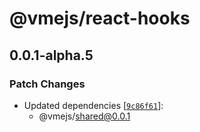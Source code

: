 # @vmejs/react-hooks

## 0.0.1-alpha.5

### Patch Changes

- Updated dependencies [[`9c86f61`](https://github.com/vmejs/vmejs/commit/9c86f6108d4a1f96e3e85338ae6263fcb433a68d)]:
  - @vmejs/shared@0.0.1

